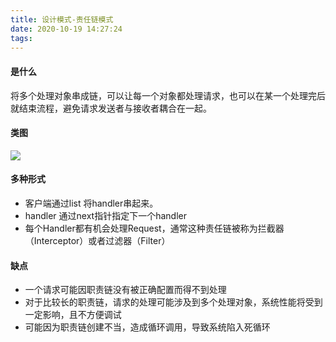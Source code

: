 ```yaml
---
title: 设计模式-责任链模式
date: 2020-10-19 14:27:24
tags:
---
```


#### 是什么

将多个处理对象串成链，可以让每一个对象都处理请求，也可以在某一个处理完后就结束流程，避免请求发送者与接收者耦合在一起。

#### 类图
![][image-1]
#### 多种形式
* 客户端通过list  将handler串起来。
* handler 通过next指针指定下一个handler
* 每个Handler都有机会处理Request，通常这种责任链被称为拦截器（Interceptor）或者过滤器（Filter）
#### 缺点
* 一个请求可能因职责链没有被正确配置而得不到处理
* 对于比较长的职责链，请求的处理可能涉及到多个处理对象，系统性能将受到一定影响，且不方便调试
* 可能因为职责链创建不当，造成循环调用，导致系统陷入死循环

[image-1]:	https://user-gold-cdn.xitu.io/2018/10/31/166c90b265849954?imageslim